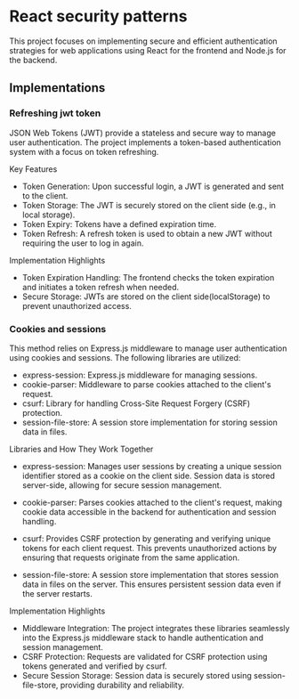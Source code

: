 # React security patterns

This project focuses on implementing secure and efficient authentication strategies for web applications using React for the frontend and Node.js for the backend.

## Implementations

### Refreshing jwt token

JSON Web Tokens (JWT) provide a stateless and secure way to manage user authentication. The project implements a token-based authentication system with a focus on token refreshing.

Key Features

- Token Generation: Upon successful login, a JWT is generated and sent to the client.
- Token Storage: The JWT is securely stored on the client side (e.g., in local storage).
- Token Expiry: Tokens have a defined expiration time.
- Token Refresh: A refresh token is used to obtain a new JWT without requiring the user to log in again.

Implementation Highlights

- Token Expiration Handling: The frontend checks the token expiration and initiates a token refresh when needed.
- Secure Storage: JWTs are stored on the client side(localStorage) to prevent unauthorized access.

### Cookies and sessions

This method relies on Express.js middleware to manage user authentication using cookies and sessions. The following libraries are utilized:

- express-session: Express.js middleware for managing sessions.
- cookie-parser: Middleware to parse cookies attached to the client's request.
- csurf: Library for handling Cross-Site Request Forgery (CSRF) protection.
- session-file-store: A session store implementation for storing session data in files.

Libraries and How They Work Together

- express-session: Manages user sessions by creating a unique session identifier stored as a cookie on the client side. Session data is stored server-side, allowing for secure session management.

- cookie-parser: Parses cookies attached to the client's request, making cookie data accessible in the backend for authentication and session handling.

- csurf: Provides CSRF protection by generating and verifying unique tokens for each client request. This prevents unauthorized actions by ensuring that requests originate from the same application.

- session-file-store: A session store implementation that stores session data in files on the server. This ensures persistent session data even if the server restarts.

Implementation Highlights

- Middleware Integration: The project integrates these libraries seamlessly into the Express.js middleware stack to handle authentication and session management.
- CSRF Protection: Requests are validated for CSRF protection using tokens generated and verified by csurf.
- Secure Session Storage: Session data is securely stored using session-file-store, providing durability and reliability.
